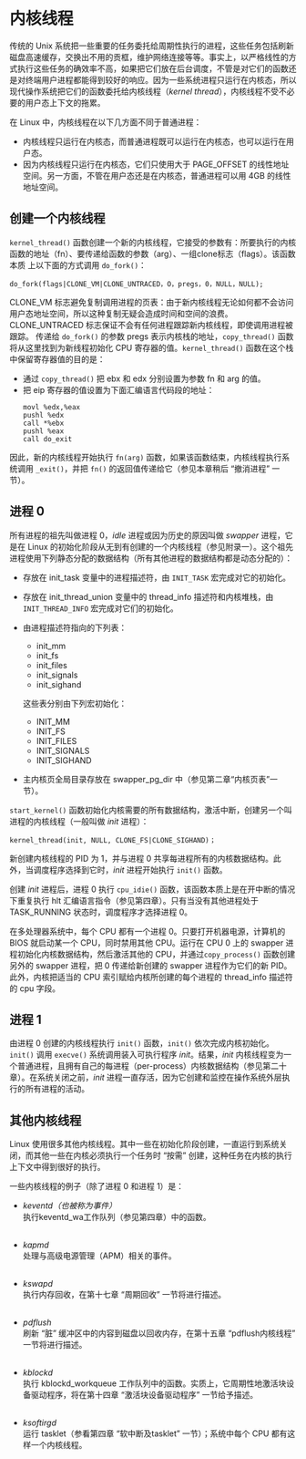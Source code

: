 # 内核线程

传统的 Unix 系统把一些重要的任务委托给周期性执行的进程，这些任务包括刷新磁盘高速缓存，交换出不用的贡框，维护网络连接等等。事实上，以严格线性的方式执行这些任务的确效率不高，如果把它们放在后台调度，不管是对它们的函数还是对终端用户进程都能得到较好的响应。因为一些系统进程只运行在内核态，所以现代操作系统把它们的函数委托给内核线程（*kernel thread*），内核线程不受不必要的用户态上下文的拖累。

在 Linux 中，内核线程在以下几方面不同于普通进程：  
- 内核线程只运行在内核态，而普通进程既可以运行在内核态，也可以运行在用户态。
- 因为内核线程只运行在内核态，它们只使用大于 PAGE_OFFSET 的线性地址空间。另一方面，不管在用户态还是在内核态，普通进程可以用 4GB 的线性地址空间。

## 创建一个内核线程

`kernel_thread()` 函数创建一个新的内核线程，它接受的参数有：所要执行的内核函数的地址（fn）、要传递给函数的参数（arg）、一组clone标志（flags）。该函数本质
上以下面的方式调用 `do_fork()`：  

```
do_fork(flags|CLONE_VM|CLONE_UNTRACED，O，pregs，0，NULL，NULL);
```

CLONE_VM 标志避免复制调用进程的页表：由于新内核线程无论如何都不会访问用户态地址空间，所以这种复制无疑会造成时间和空间的浪费。CLONE_UNTRACED 标志保证不会有任何进程跟踪新内核线程，即使调用进程被跟踪。 
传递给 `do_fork()` 的参数 pregs 表示内核栈的地址，`copy_thread()` 函数将从这里找到为新线程初始化 CPU 寄存器的值。`kernel_thread()` 函数在这个栈中保留寄存器值的目的是：  
- 通过 `copy_thread()` 把 ebx 和 edx 分别设置为参数 fn 和 arg 的值。
- 把 eip 寄存器的值设置为下面汇编语言代码段的地址：
  ```
  movl %edx,%eax
  pushl %edx
  call *%ebx
  pushl %eax
  call do_exit
  ```
  
因此，新的内核线程开始执行 `fn(arg)` 函数，如果该函数结束，内核线程执行系统调用 `_exit()`，并把 `fn()` 的返回值传递给它（参见本章稍后 “撤消进程” 一节）。

## 进程 0

所有进程的祖先叫做进程 0，*idle* 进程或因为历史的原因叫做 *swapper* 进程，它是在 Linux 的初始化阶段从无到有创建的一个内核线程（参见附录一）。这个祖先进程使用下列静态分配的数据结构（所有其他进程的数据结构都是动态分配的）：
- 存放在 init_task 变量中的进程描述符，由 `INIT_TASK` 宏完成对它的初始化。
- 存放在 init_thread_union 变量中的 thread_info 描述符和内核堆栈，由 `INIT_THREAD_INFO` 宏完成对它们的初始化。
- 由进程描述符指向的下列表：
  - init_mm
  - init_fs
  - init_files
  - init_signals
  - init_sighand
  
  这些表分别由下列宏初始化：
  - INIT_MM
  - INIT_FS
  - INIT_FILES
  - INIT_SIGNALS
  - INIT_SIGHAND
- 主内核页全局目录存放在 swapper_pg_dir 中（参见第二章“内核页表”一节）。

`start_kernel()` 函数初始化内核需要的所有数据结构，激活中断，创建另一个叫进程的内核线程（一般叫做 *init* 进程）：  
```
kernel_thread(init, NULL, CLONE_FS|CLONE_SIGHAND)；
```

新创建内核线程的 PID 为 1，并与进程 0 共享每进程所有的内核数据结构。此外，当调度程序选择到它时，*init* 进程开始执行 `init()` 函数。

创建 *init* 进程后，进程 0 执行 `cpu_idie()` 函数，该函数本质上是在开中断的情况下重复执行 hlt 汇编语言指令（参见第四章）。只有当没有其他进程处于 TASK_RUNNING 状态时，调度程序才选择进程 0。

在多处理器系统中，每个 CPU 都有一个进程 0。只要打开机器电源，计算机的 BIOS 就启动某一个 CPU，同时禁用其他 CPU。运行在 CPU 0 上的 swapper 进程初始化内核数据结构，然后激活其他的 CPU，并通过`copy_process()` 函数创建另外的 swapper 进程，把 0 传递给新创建的 swapper 进程作为它们的新 PID。此外，内核把适当的 CPU 索引赋给内核所创建的每个进程的 thread_info 描述符的 cpu 字段。

## 进程 1

由进程 0 创建的内核线程执行 `init()` 函数，`init()` 依次完成内核初始化。`init()` 调用 `execve()` 系统调用装入可执行程序 *init*。结果，*init* 内核线程变为一个普通进程，且拥有自己的每进程（per-process）内核数据结构（参见第二十章）。在系统关闭之前，*init* 进程一直存活，因为它创建和监控在操作系统外层执行的所有进程的活动。

## 其他内核线程

Linux 使用很多其他内核线程。其中一些在初始化阶段创建，一直运行到系统关闭，而其他一些在内核必须执行一个任务时 “按需” 创建，这种任务在内核的执行上下文中得到很好的执行。

一些内核线程的例子（除了进程 0 和进程 1）是：

* *keventd（也被称为事件）*  
执行keventd_wa工作队列（参见第四章）中的函数。  
&emsp;

* *kapmd*  
处理与高级电源管理（APM）相关的事件。  
&emsp;

* *kswapd*  
执行内存回收，在第十七章 “周期回收” 一节将进行描述。  
&emsp;

* *pdflush*  
刷新 “脏” 缓冲区中的内容到磁盘以回收内存，在第十五章 “pdflush内核线程” 一节将进行描述。  
&emsp;

* *kblockd*  
执行 kblockd_workqueue 工作队列中的函数。实质上，它周期性地激活块设备驱动程序，将在第十四章 “激活块设备驱动程序” 一节给予描述。  
&emsp;

* *ksoftirgd*  
运行 tasklet（参看第四章 “软中断及tasklet” 一节）；系统中每个 CPU 都有这样一个内核线程。

